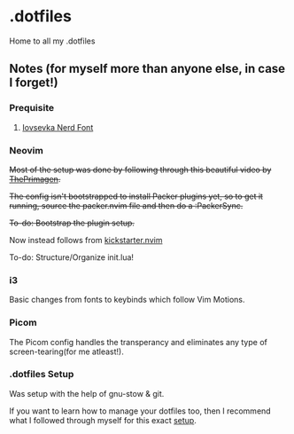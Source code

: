# .dotfiles
Home to all my .dotfiles

## Notes (for myself more than anyone else, in case I forget!)

### Prequisite
1. [Iovsevka Nerd Font](https://github.com/ryanoasis/nerd-fonts/releases/download/v3.0.2/IosevkaTerm.zip)

### Neovim 
~~Most of the setup was done by following through this beautiful video by [ThePrimagen](https://www.youtube.com/watch?v=w7i4amO_zaE).~~

~~The config isn't bootstrapped to install Packer plugins yet, so to get it running, source the packer.nvim file and then do a :PackerSync.~~

~~To-do: Bootstrap the plugin setup.~~

Now instead follows from [kickstarter.nvim](https://github.com/nvim-lua/kickstart.nvim)

To-do: Structure/Organize init.lua!

### i3
Basic changes from fonts to keybinds which follow Vim Motions.

### Picom 
The Picom config handles the transperancy and eliminates any type of screen-tearing(for me atleast!).

### .dotfiles Setup
Was setup with the help of gnu-stow & git.

If you want to learn how to manage your dotfiles too, then I recommend what I followed through myself for this exact [setup](https://www.youtube.com/watch?v=CxAT1u8G7is).



